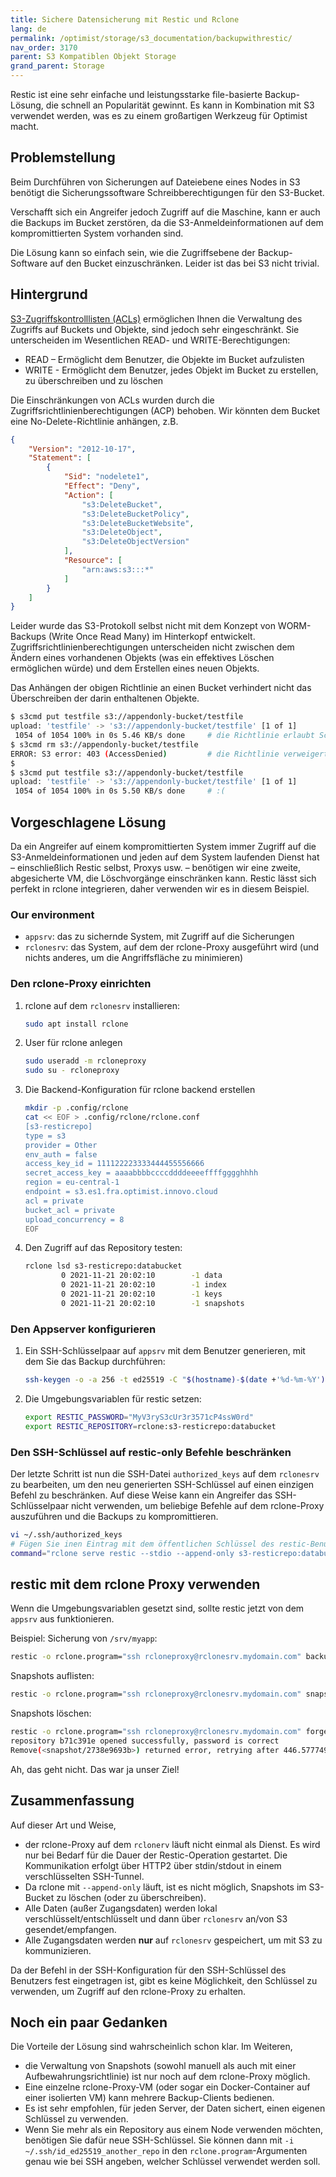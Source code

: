 ```yaml
---
title: Sichere Datensicherung mit Restic und Rclone
lang: de
permalink: /optimist/storage/s3_documentation/backupwithrestic/
nav_order: 3170
parent: S3 Kompatiblen Objekt Storage
grand_parent: Storage
---
```


Restic ist eine sehr einfache und leistungsstarke file-basierte Backup-Lösung, die schnell an Popularität gewinnt. Es kann in Kombination mit S3 verwendet werden, was es zu einem großartigen Werkzeug für Optimist macht.

## Problemstellung

Beim Durchführen von Sicherungen auf Dateiebene eines Nodes in S3 benötigt die Sicherungssoftware Schreibberechtigungen für den S3-Bucket.

Verschafft sich ein Angreifer jedoch Zugriff auf die Maschine, kann er auch die Backups im Bucket zerstören, da die S3-Anmeldeinformationen auf dem kompromittierten System vorhanden sind.

Die Lösung kann so einfach sein, wie die Zugriffsebene der Backup-Software auf den Bucket einzuschränken. Leider ist das bei S3 nicht trivial.

## Hintergrund

[S3-Zugriffskontrolllisten (ACLs)](/optimist/storage/s3_documentation/security) ermöglichen Ihnen die Verwaltung des Zugriffs auf Buckets und Objekte, sind jedoch sehr eingeschränkt. Sie unterscheiden im Wesentlichen READ- und WRITE-Berechtigungen:

* READ – Ermöglicht dem Benutzer, die Objekte im Bucket aufzulisten
* WRITE - Ermöglicht dem Benutzer, jedes Objekt im Bucket zu erstellen, zu überschreiben und zu löschen

Die Einschränkungen von ACLs wurden durch die Zugriffsrichtlinienberechtigungen (ACP) behoben. Wir könnten dem Bucket eine No-Delete-Richtlinie anhängen, z.B.

```json
{
    "Version": "2012-10-17",
    "Statement": [
        {
            "Sid": "nodelete1",
            "Effect": "Deny",
            "Action": [
                "s3:DeleteBucket",
                "s3:DeleteBucketPolicy",
                "s3:DeleteBucketWebsite",
                "s3:DeleteObject",
                "s3:DeleteObjectVersion"
            ],
            "Resource": [
                "arn:aws:s3:::*"
            ]
        }
    ]
}
```

Leider wurde das S3-Protokoll selbst nicht mit dem Konzept von WORM-Backups (Write Once Read Many) im Hinterkopf entwickelt. Zugriffsrichtlinienberechtigungen unterscheiden nicht zwischen dem Ändern eines vorhandenen Objekts (was ein effektives Löschen ermöglichen würde) und dem Erstellen eines neuen Objekts.

Das Anhängen der obigen Richtlinie an einen Bucket verhindert nicht das Überschreiben der darin enthaltenen Objekte.

```bash
$ s3cmd put testfile s3://appendonly-bucket/testfile
upload: 'testfile' -> 's3://appendonly-bucket/testfile' [1 of 1]
 1054 of 1054 100% in 0s 5.46 KB/s done     # die Richtlinie erlaubt Schreiben
$ s3cmd rm s3://appendonly-bucket/testfile
ERROR: S3 error: 403 (AccessDenied)         # die Richtlinie verweigert das Löschen
$
$ s3cmd put testfile s3://appendonly-bucket/testfile
upload: 'testfile' -> 's3://appendonly-bucket/testfile' [1 of 1]
 1054 of 1054 100% in 0s 5.50 KB/s done     # :(
```

## Vorgeschlagene Lösung

Da ein Angreifer auf einem kompromittierten System immer Zugriff auf die S3-Anmeldeinformationen und jeden auf dem System laufenden Dienst hat – einschließlich Restic selbst, Proxys usw. – benötigen wir eine zweite, abgesicherte VM, die Löschvorgänge einschränken kann. Restic lässt sich perfekt in rclone integrieren, daher verwenden wir es in diesem Beispiel.

### Our environment

* `appsrv`: das zu sichernde System, mit Zugriff auf die Sicherungen
* `rclonesrv`: das System, auf dem der rclone-Proxy ausgeführt wird (und nichts anderes, um die Angriffsfläche zu minimieren)

### Den rclone-Proxy einrichten

1. rclone auf dem `rclonesrv` installieren:

    ```bash
    sudo apt install rclone
    ```

1. User für rclone anlegen

    ```bash
    sudo useradd -m rcloneproxy
    sudo su - rcloneproxy
    ```

1. Die Backend-Konfiguration für rclone backend erstellen

    ```bash
    mkdir -p .config/rclone
    cat << EOF > .config/rclone/rclone.conf
    [s3-resticrepo]
    type = s3
    provider = Other
    env_auth = false
    access_key_id = 111122223333444455556666
    secret_access_key = aaaabbbbccccddddeeeeffffgggghhhh
    region = eu-central-1
    endpoint = s3.es1.fra.optimist.innovo.cloud
    acl = private
    bucket_acl = private
    upload_concurrency = 8
    EOF
    ```

1. Den Zugriff auf das Repository testen:

    ```bash
    rclone lsd s3-resticrepo:databucket
            0 2021-11-21 20:02:10        -1 data
            0 2021-11-21 20:02:10        -1 index
            0 2021-11-21 20:02:10        -1 keys
            0 2021-11-21 20:02:10        -1 snapshots
    ```

### Den Appserver konfigurieren

1. Ein SSH-Schlüsselpaar auf `appsrv` mit dem Benutzer generieren, mit dem Sie das Backup durchführen:

    ```bash
    ssh-keygen -o -a 256 -t ed25519 -C "$(hostname)-$(date +'%d-%m-%Y')"
    ```

1. Die Umgebungsvariablen für restic setzen:

    ```bash
    export RESTIC_PASSWORD="MyV3ryS3cUr3r3571cP4ssW0rd"
    export RESTIC_REPOSITORY=rclone:s3-resticrepo:databucket
    ```

### Den SSH-Schlüssel auf restic-only Befehle beschränken

Der letzte Schritt ist nun die SSH-Datei `authorized_keys` auf dem `rclonesrv` zu bearbeiten, um den neu generierten SSH-Schlüssel auf einen einzigen Befehl zu beschränken. Auf diese Weise kann ein Angreifer das SSH-Schlüsselpaar nicht verwenden, um beliebige Befehle auf dem rclone-Proxy auszuführen und die Backups zu kompromittieren.

```bash
vi ~/.ssh/authorized_keys
# Fügen Sie inen Eintrag mit dem öffentlichen Schlüssel des restic-Benutzers hinzu, der in dem obigen Schritt generiert wurde:
command="rclone serve restic --stdio --append-only s3-resticrepo:databucket" ssh-ed25519 AAAAC3fdsC1lZddsDNTE5ADsaDgfTwNtWmwiocdT9q4hxcss6tGDfgGTdiNN0z7zN appsrv-18-11-2021
```

## restic mit dem rclone Proxy verwenden

Wenn die Umgebungsvariablen gesetzt sind, sollte restic jetzt von dem `appsrv` aus funktionieren.

Beispiel: Sicherung von `/srv/myapp`:

```bash
restic -o rclone.program="ssh rcloneproxy@rclonesrv.mydomain.com" backup /srv/myapp
```

Snapshots auflisten:

```bash
restic -o rclone.program="ssh rcloneproxy@rclonesrv.mydomain.com" snapshots
```

Snapshots löschen:

```bash
restic -o rclone.program="ssh rcloneproxy@rclonesrv.mydomain.com" forget 2738e969
repository b71c391e opened successfully, password is correct
Remove(<snapshot/2738e9693b>) returned error, retrying after 446.577749ms: blob not removed, server response: 403 Forbidden (403)
```

Ah, das geht nicht. Das war ja unser Ziel!

## Zusammenfassung

Auf dieser Art und Weise,

* der rclone-Proxy auf dem `rclonerv` läuft nicht einmal als Dienst. Es wird nur bei Bedarf für die Dauer der Restic-Operation gestartet. Die Kommunikation erfolgt über HTTP2 über stdin/stdout in einem verschlüsselten SSH-Tunnel.
* Da rclone mit `--append-only` läuft, ist es nicht möglich, Snapshots im S3-Bucket zu löschen (oder zu überschreiben).
* Alle Daten (außer Zugangsdaten) werden lokal verschlüsselt/entschlüsselt und dann über `rclonesrv` an/von S3 gesendet/empfangen.
* Alle Zugangsdaten werden **nur** auf `rclonesrv` gespeichert, um mit S3 zu kommunizieren.

Da der Befehl in der SSH-Konfiguration für den SSH-Schlüssel des Benutzers fest eingetragen ist, gibt es keine Möglichkeit, den Schlüssel zu verwenden, um Zugriff auf den rclone-Proxy zu erhalten.

## Noch ein paar Gedanken

Die Vorteile der Lösung sind wahrscheinlich schon klar. Im Weiteren,

* die Verwaltung von Snapshots (sowohl manuell als auch mit einer Aufbewahrungsrichtlinie) ist nur noch auf dem rclone-Proxy möglich.
* Eine einzelne rclone-Proxy-VM (oder sogar ein Docker-Container auf einer isolierten VM) kann mehrere Backup-Clients bedienen.
* Es ist sehr empfohlen, für jeden Server, der Daten sichert, einen eigenen Schlüssel zu verwenden.
* Wenn Sie mehr als ein Repository aus einem Node verwenden möchten, benötigen Sie dafür neue SSH-Schlüssel. Sie können dann mit `-i ~/.ssh/id_ed25519_another_repo` in den `rclone.program`-Argumenten genau wie bei SSH angeben, welcher Schlüssel verwendet werden soll.
